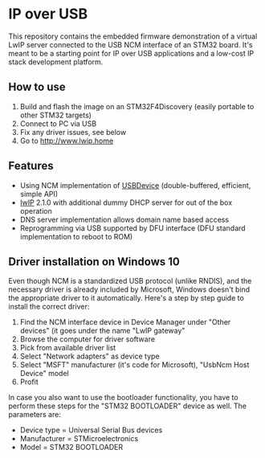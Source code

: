 # IP over USB

This repository contains the embedded firmware demonstration of a virtual LwIP server
connected to the USB NCM interface of an STM32 board.
It's meant to be a starting point for IP over USB applications
and a low-cost IP stack development platform.

## How to use

1. Build and flash the image on an STM32F4Discovery (easily portable to other STM32 targets)
2. Connect to PC via USB
3. Fix any driver issues, see below
4. Go to http://www.lwip.home

## Features

* Using NCM implementation of [USBDevice][USBDevice] (double-buffered, efficient, simple API)
* [lwIP][lwIP] 2.1.0 with additional dummy DHCP server for out of the box operation
* DNS server implementation allows domain name based access
* Reprogramming via USB supported by DFU interface (DFU standard implementation to reboot to ROM)

## Driver installation on Windows 10

Even though NCM is a standardized USB protocol (unlike RNDIS), and the necessary driver
is already included by Microsoft, Windows doesn't bind the appropriate driver to it automatically.
Here's a step by step guide to install the correct driver:

1. Find the NCM interface device in Device Manager under "Other devices" (it goes under the name "LwIP gateway"
2. Browse the computer for driver software
3. Pick from available driver list
4. Select "Network adapters" as device type
5. Select "MSFT" manufacturer (it's code for Microsoft), "UsbNcm Host Device" model
6. Profit

In case you also want to use the bootloader functionality,
you have to perform these steps for the "STM32 BOOTLOADER" device as well. The parameters are:
- Device type = Universal Serial Bus devices
- Manufacturer = STMicroelectronics
- Model = STM32 BOOTLOADER

[lwIP]: https://savannah.nongnu.org/projects/lwip/
[USBDevice]: https://github.com/IntergatedCircuits/USBDevice
